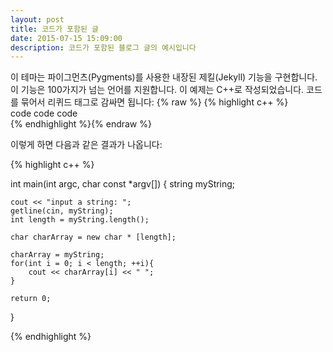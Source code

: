 ```yaml
---
layout: post
title: 코드가 포함된 글
date: 2015-07-15 15:09:00
description: 코드가 포함된 블로그 글의 예시입니다
---
```

이 테마는 파이그먼츠(Pygments)를 사용한 내장된 제킬(Jekyll) 기능을 구현합니다. 이 기능은 100가지가 넘는 언어를 지원합니다. 이 예제는 C++로 작성되었습니다. 코드를 묶어서 리퀴드 태그로 감싸면 됩니다:
{% raw  %}
{% highlight c++ %}  <br/> code code code <br/> {% endhighlight %}{% endraw %}

이렇게 하면 다음과 같은 결과가 나옵니다:

{% highlight c++ %}

int main(int argc, char const *argv[])
{
	string myString;

	cout << "input a string: ";
	getline(cin, myString);
	int length = myString.length();
	
	char charArray = new char * [length];

	charArray = myString;
	for(int i = 0; i < length; ++i){
		cout << charArray[i] << " ";
	}
	
	return 0;
}

{% endhighlight %}
